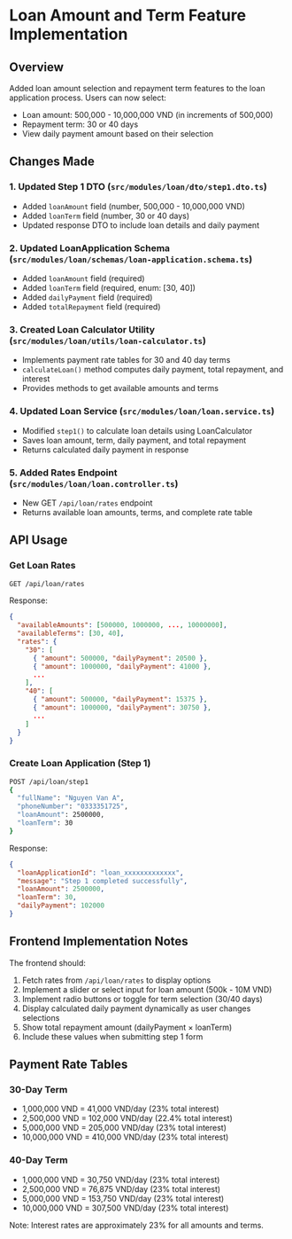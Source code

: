 # Loan Amount and Term Feature Implementation

## Overview
Added loan amount selection and repayment term features to the loan application process. Users can now select:
- Loan amount: 500,000 - 10,000,000 VND (in increments of 500,000)
- Repayment term: 30 or 40 days
- View daily payment amount based on their selection

## Changes Made

### 1. Updated Step 1 DTO (`src/modules/loan/dto/step1.dto.ts`)
- Added `loanAmount` field (number, 500,000 - 10,000,000 VND)
- Added `loanTerm` field (number, 30 or 40 days)
- Updated response DTO to include loan details and daily payment

### 2. Updated LoanApplication Schema (`src/modules/loan/schemas/loan-application.schema.ts`)
- Added `loanAmount` field (required)
- Added `loanTerm` field (required, enum: [30, 40])
- Added `dailyPayment` field (required)
- Added `totalRepayment` field (required)

### 3. Created Loan Calculator Utility (`src/modules/loan/utils/loan-calculator.ts`)
- Implements payment rate tables for 30 and 40 day terms
- `calculateLoan()` method computes daily payment, total repayment, and interest
- Provides methods to get available amounts and terms

### 4. Updated Loan Service (`src/modules/loan/loan.service.ts`)
- Modified `step1()` to calculate loan details using LoanCalculator
- Saves loan amount, term, daily payment, and total repayment
- Returns calculated daily payment in response

### 5. Added Rates Endpoint (`src/modules/loan/loan.controller.ts`)
- New GET `/api/loan/rates` endpoint
- Returns available loan amounts, terms, and complete rate table

## API Usage

### Get Loan Rates
```bash
GET /api/loan/rates
```

Response:
```json
{
  "availableAmounts": [500000, 1000000, ..., 10000000],
  "availableTerms": [30, 40],
  "rates": {
    "30": [
      { "amount": 500000, "dailyPayment": 20500 },
      { "amount": 1000000, "dailyPayment": 41000 },
      ...
    ],
    "40": [
      { "amount": 500000, "dailyPayment": 15375 },
      { "amount": 1000000, "dailyPayment": 30750 },
      ...
    ]
  }
}
```

### Create Loan Application (Step 1)
```bash
POST /api/loan/step1
{
  "fullName": "Nguyen Van A",
  "phoneNumber": "0333351725",
  "loanAmount": 2500000,
  "loanTerm": 30
}
```

Response:
```json
{
  "loanApplicationId": "loan_xxxxxxxxxxxxx",
  "message": "Step 1 completed successfully",
  "loanAmount": 2500000,
  "loanTerm": 30,
  "dailyPayment": 102000
}
```

## Frontend Implementation Notes

The frontend should:
1. Fetch rates from `/api/loan/rates` to display options
2. Implement a slider or select input for loan amount (500k - 10M VND)
3. Implement radio buttons or toggle for term selection (30/40 days)
4. Display calculated daily payment dynamically as user changes selections
5. Show total repayment amount (dailyPayment × loanTerm)
6. Include these values when submitting step 1 form

## Payment Rate Tables

### 30-Day Term
- 1,000,000 VND = 41,000 VND/day (23% total interest)
- 2,500,000 VND = 102,000 VND/day (22.4% total interest)
- 5,000,000 VND = 205,000 VND/day (23% total interest)
- 10,000,000 VND = 410,000 VND/day (23% total interest)

### 40-Day Term
- 1,000,000 VND = 30,750 VND/day (23% total interest)
- 2,500,000 VND = 76,875 VND/day (23% total interest)
- 5,000,000 VND = 153,750 VND/day (23% total interest)
- 10,000,000 VND = 307,500 VND/day (23% total interest)

Note: Interest rates are approximately 23% for all amounts and terms.
